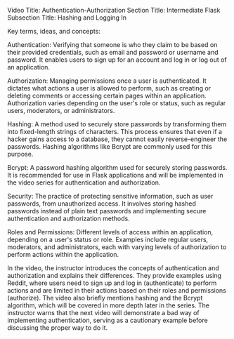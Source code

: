 Video Title: Authentication-Authorization
Section Title: Intermediate Flask
Subsection Title: Hashing and Logging In

Key terms, ideas, and concepts:

Authentication: Verifying that someone is who they claim to be based on their provided credentials, such as email and password or username and password. It enables users to sign up for an account and log in or log out of an application.

Authorization: Managing permissions once a user is authenticated. It dictates what actions a user is allowed to perform, such as creating or deleting comments or accessing certain pages within an application. Authorization varies depending on the user's role or status, such as regular users, moderators, or administrators.

Hashing: A method used to securely store passwords by transforming them into fixed-length strings of characters. This process ensures that even if a hacker gains access to a database, they cannot easily reverse-engineer the passwords. Hashing algorithms like Bcrypt are commonly used for this purpose.

Bcrypt: A password hashing algorithm used for securely storing passwords. It is recommended for use in Flask applications and will be implemented in the video series for authentication and authorization.

Security: The practice of protecting sensitive information, such as user passwords, from unauthorized access. It involves storing hashed passwords instead of plain text passwords and implementing secure authentication and authorization methods.

Roles and Permissions: Different levels of access within an application, depending on a user's status or role. Examples include regular users, moderators, and administrators, each with varying levels of authorization to perform actions within the application.

In the video, the instructor introduces the concepts of authentication and authorization and explains their differences. They provide examples using Reddit, where users need to sign up and log in (authenticate) to perform actions and are limited in their actions based on their roles and permissions (authorize). The video also briefly mentions hashing and the Bcrypt algorithm, which will be covered in more depth later in the series. The instructor warns that the next video will demonstrate a bad way of implementing authentication, serving as a cautionary example before discussing the proper way to do it.
